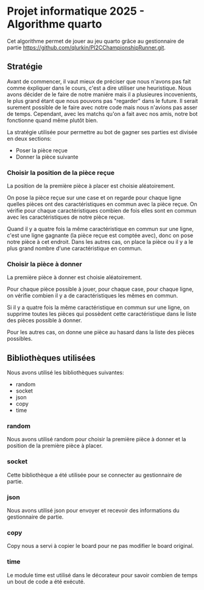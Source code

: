# Projet informatique 2025 - Algorithme quarto

Cet algorithme permet de jouer au jeu quarto grâce au gestionnaire de partie https://github.com/qlurkin/PI2CChampionshipRunner.git.

## Stratégie
Avant de commencer, il vaut mieux de préciser que nous n'avons pas fait comme éxpliquer dans le cours, c'est a dire utiliser une heuristique. Nous avons décider de le faire de notre maniére mais il a plusieures incovenients, le plus grand étant que nous pouvons pas "regarder" dans le future. Il serait surement possible de le faire avec notre code mais nous n'avions pas asser de temps. Cependant, avec les matchs qu'on a fait avec nos amis, notre bot fonctionne quand même plutôt bien.


La stratégie utilisée pour permettre au bot de gagner ses parties est divisée en deux sections:
* Poser la pièce reçue
* Donner la pièce suivante

### Choisir la position de la pièce reçue

La position de la première pièce à placer est choisie aléatoirement.

On pose la pièce reçue sur une case et on regarde pour chaque ligne quelles pièces ont des caractéristiques en commun avec la pièce reçue. On vérifie pour chaque caractéristiques combien de fois elles sont en commun avec les caractéristiques de notre pièce reçue. 

Quand il y a quatre fois la même caractéristique en commun sur une ligne, c'est une ligne gagnante (la pièce reçue est comptée avec), donc on pose notre pièce à cet endroit.
Dans les autres cas, on place la pièce ou il y a le plus grand nombre d'une caractéristique en commun.

### Choisir la pièce à donner

La première pièce à donner est choisie aléatoirement.

Pour chaque pièce possible à jouer, pour chaque case, pour chaque ligne, on vérifie combien il y a de caractéristiques les mêmes en commun.

Si il y a quatre fois la même caractéristique en commun sur une ligne, on supprime toutes les pièces qui possèdent cette caractéristique dans le liste des pièces possible à donner.

Pour les autres cas, on donne une pièce au hasard dans la liste des pièces possibles.

## Bibliothèques utilisées

Nous avons utilisé les bibliothèques suivantes:
* random
* socket
* json
* copy
* time

### random

Nous avons utilisé random pour choisir la première pièce à donner et la position de la première pièce à placer.

### socket

Cette bibliothèque a été utilisée pour se connecter au gestionnaire de partie.

### json

Nous avons utilisé json pour envoyer et recevoir des informations du gestionnaire de partie.

### copy 

Copy nous a servi à copier le board pour ne pas modifier le board original.

### time

Le module time est utilisé dans le décorateur pour savoir combien de temps un bout de code a été exécuté.